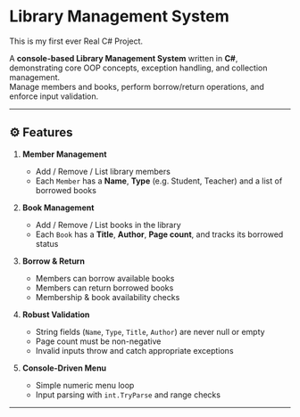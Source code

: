 # Library Management System

This is my first ever Real C# Project.

A **console-based Library Management System** written in **C#**, demonstrating core OOP concepts, exception handling, and collection management.  
Manage members and books, perform borrow/return operations, and enforce input validation.

---

## ⚙️ Features

1. **Member Management**  
   - Add / Remove / List library members  
   - Each `Member` has a **Name**, **Type** (e.g. Student, Teacher) and a list of borrowed books  

2. **Book Management**  
   - Add / Remove / List books in the library  
   - Each `Book` has a **Title**, **Author**, **Page count**, and tracks its borrowed status  

3. **Borrow & Return**  
   - Members can borrow available books  
   - Members can return borrowed books  
   - Membership & book availability checks  

4. **Robust Validation**  
   - String fields (`Name`, `Type`, `Title`, `Author`) are never null or empty  
   - Page count must be non-negative  
   - Invalid inputs throw and catch appropriate exceptions  

5. **Console-Driven Menu**  
   - Simple numeric menu loop  
   - Input parsing with `int.TryParse` and range checks  

---
